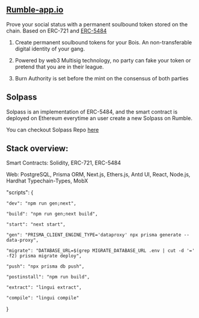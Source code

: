 ## [Rumble-app.io](https://rumble-app.io/)

Prove your social status with a permanent soulbound token stored on the chain.
Based on ERC-721 and [ERC-5484](https://eips.ethereum.org/EIPS/eip-5484)

1. Create permanent soulbound tokens for your Bois. An non-transferable digital identity of your gang.

1. Powered by web3 Multisig technology, no party can fake your token or pretend that you are in their league.

1. Burn Authority is set before the mint on the consensus of both parties

## Solpass

Solpass is an implementation of ERC-5484, and the smart contract is deployed on Ethereum everytime an user create a new Solpass on Rumble.

You can checkout Solpass Repo [here](https://github.com/buzzyuliangc/Solpass)

## Stack overview: 

Smart Contracts: Solidity, ERC-721, ERC-5484

Web: PostgreSQL, Prisma ORM, Next.js, Ethers.js, Antd UI, React, Node.js, Hardhat Typechain-Types, MobX


"scripts": {

    "dev": "npm run gen;next",
    
    "build": "npm run gen;next build",
    
    "start": "next start",
    
    "gen": "PRISMA_CLIENT_ENGINE_TYPE='dataproxy' npx prisma generate --data-proxy",
    
    "migrate": "DATABASE_URL=$(grep MIGRATE_DATABASE_URL .env | cut -d '=' -f2) prisma migrate deploy",
    
    "push": "npx prisma db push",
    
    "postinstall": "npm run build",
    
    "extract": "lingui extract",
    
    "compile": "lingui compile"
  
  }
